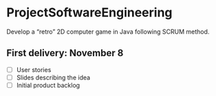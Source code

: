 # ProjectSoftwareEngineering
Develop a “retro” 2D computer game in Java following SCRUM method.

## First delivery: November 8
- [ ] User stories
- [ ] Slides describing the idea
- [ ] Initial product backlog
